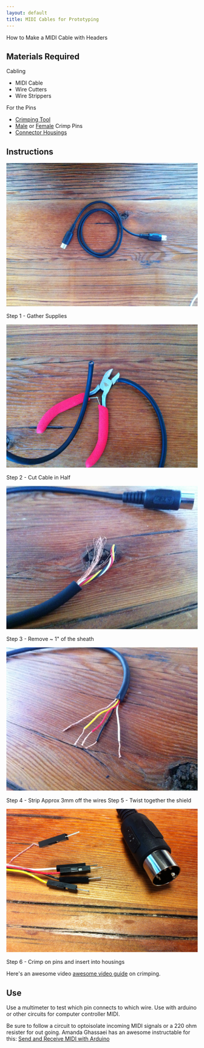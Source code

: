 ```yaml
---
layout: default
title: MIDI Cables for Prototyping
---
```


How to Make a MIDI Cable with Headers

## Materials Required

Cabling

* MIDI Cable
* Wire Cutters
* Wire Strippers

For the Pins

* [Crimping Tool](http://www.pololu.com/catalog/product/1928)
* [Male](http://www.pololu.com/catalog/product/1931) or [Female](http://www.pololu.com/catalog/product/1930) Crimp Pins
* [Connector Housings](http://www.pololu.com/catalog/product/1900)

## Instructions

![MIDI Cable](midi_cable.jpg)

Step 1 - Gather Supplies

![Cut MIDI Cable](cut_midi_cable.jpg)

Step 2 - Cut Cable in Half

![Strip Sheath](strip_sheath_02.jpg)

Step 3 - Remove ~ 1" of the sheath

![Strip Wires](strip_wires.jpg)

Step 4 - Strip Approx 3mm off the wires
Step 5 - Twist together the shield

![Add Pins](add_pins.jpg)

Step 6 - Crimp on pins and insert into housings

Here's an awesome video [awesome video guide](https://www.youtube.com/watch?v=GkbOJSvhCgU) on crimping.

## Use

Use a multimeter to test which pin connects to which wire.
Use with arduino or other circuits for computer controller MIDI.

Be sure to follow a circuit to optoisolate incoming MIDI signals or a 220 ohm resister for out going.
Amanda Ghassaei has an awesome instructable for this: [Send and Receive MIDI with Arduino](http://www.instructables.com/id/Send-and-Receive-MIDI-with-Arduino/)



